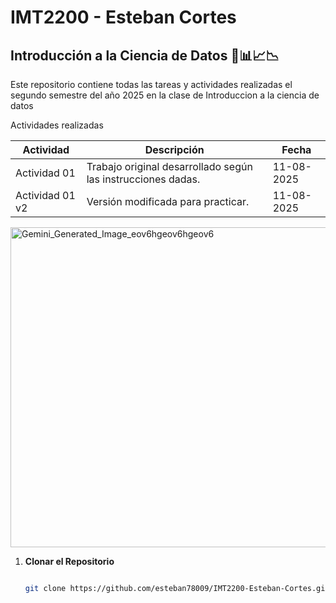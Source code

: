 # IMT2200 - Esteban Cortes

## Introducción a la Ciencia de Datos 🔢📊📈📉

Este repositorio contiene todas las tareas y actividades realizadas el segundo semestre del año 2025 en la clase de Introduccion a la ciencia de datos

Actividades realizadas

| Actividad | Descripción | Fecha |
|-----------|-------------|-------|
| Actividad 01 | Trabajo original desarrollado según las instrucciones dadas. | 11-08-2025 |
| Actividad 01 v2 | Versión modificada para practicar. | 11-08-2025 |         




<img width="512" height="512" alt="Gemini_Generated_Image_eov6hgeov6hgeov6" src="https://github.com/user-attachments/assets/376ed798-86c6-4c8b-9ce5-e767e6c93282" />






1. **Clonar el Repositorio**
   ```bash

   git clone https://github.com/esteban78009/IMT2200-Esteban-Cortes.git

